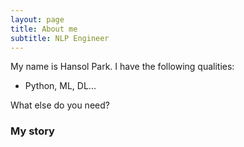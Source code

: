 ```yaml
---
layout: page
title: About me
subtitle: NLP Engineer 
---
```


My name is Hansol Park. I have the following qualities:

- Python, ML, DL...

What else do you need?

### My story

